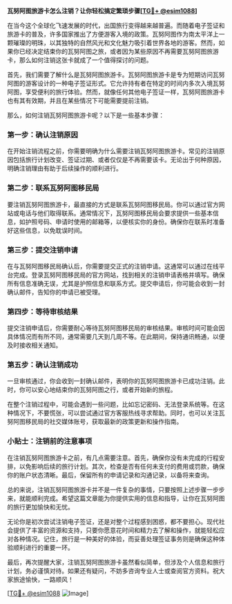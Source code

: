 **瓦努阿图旅游卡怎么注销？让你轻松搞定繁琐步骤[[TG💪+ @esim1088](https://t.me/s/esim1088)]**

在当今这个全球化飞速发展的时代，出国旅行变得越来越普遍。而随着电子签证和旅游卡的普及，许多国家推出了方便游客入境的政策。瓦努阿图作为南太平洋上一颗璀璨的明珠，以其独特的自然风光和文化魅力吸引着世界各地的游客。然而，如果你已经决定结束你的瓦努阿图之旅，或者因为某些原因不再需要瓦努阿图旅游卡，那么如何注销这张卡就成了一个值得探讨的问题。

首先，我们需要了解什么是瓦努阿图旅游卡。瓦努阿图旅游卡是专为短期访问瓦努阿图的游客设计的一种电子签证形式。它允许持有者在特定的时间内多次入境瓦努阿图，享受便利的旅行体验。然而，就像任何其他电子签证一样，瓦努阿图旅游卡也有其有效期，并且在某些情况下可能需要提前注销。

那么，如何注销瓦努阿图旅游卡呢？以下是一些基本步骤：

### 第一步：确认注销原因

在开始注销流程之前，你需要明确为什么需要注销瓦努阿图旅游卡。常见的注销原因包括旅行计划改变、签证过期、或者仅仅是不再需要该卡。无论出于何种原因，明确注销理由有助于后续操作的顺利进行。

### 第二步：联系瓦努阿图移民局

要注销瓦努阿图旅游卡，最直接的方式是联系瓦努阿图移民局。你可以通过官方网站或电话与他们取得联系。通常情况下，瓦努阿图移民局会要求提供一些基本信息，如护照号码、申请时使用的邮箱等，以便核实你的身份。确保你在联系时准备好这些信息，以免耽误时间。

### 第三步：提交注销申请

在与瓦努阿图移民局确认后，你需要提交正式的注销申请。这通常可以通过在线平台完成。登录瓦努阿图移民局的官方网站，找到相关的注销申请表格并填写。确保所有信息准确无误，尤其是护照信息和联系方式。提交申请后，你可能会收到一封确认邮件，告知你的申请已被受理。

### 第四步：等待审核结果

提交注销申请后，你需要耐心等待瓦努阿图移民局的审核结果。审核时间可能会因具体情况而有所不同，通常需要几天到几周不等。在此期间，保持通讯畅通，以便及时接收相关通知。

### 第五步：确认注销成功

一旦审核通过，你会收到一封确认邮件，表明你的瓦努阿图旅游卡已成功注销。此时，你可以安心地结束你的瓦努阿图之行，或者开始新的旅程。

在整个注销过程中，可能会遇到一些问题，比如忘记密码、无法登录系统等。在这种情况下，不要慌张，可以尝试通过官方客服热线寻求帮助。同时，也可以关注瓦努阿图移民局的社交媒体账号，获取最新的政策更新和操作指南。

### 小贴士：注销前的注意事项

在注销瓦努阿图旅游卡之前，有几点需要注意。首先，确保你没有未完成的行程安排，以免影响后续的旅行计划。其次，检查是否有任何未支付的费用或罚款，确保你的账户状态清晰。最后，保留所有的申请记录和沟通记录，以备将来查询。

总的来说，注销瓦努阿图旅游卡并不是一件复杂的事情，只要按照上述步骤一步步来，就能顺利完成。希望这篇文章能为你提供实用的信息和指导，让你在瓦努阿图的旅行更加愉快和无忧。

无论你是初次尝试注销电子签证，还是对整个过程感到困惑，都不要担心。现代社会提供了丰富的资源和支持，只要你愿意花时间和精力去了解和操作，就能轻松应对各种情况。记住，旅行是一种美好的体验，而妥善处理签证事务则是确保这种体验顺利进行的重要一环。

最后，再次提醒大家，注销瓦努阿图旅游卡虽然看似简单，但涉及个人信息和旅行计划，务必谨慎对待。如果还有疑问，不妨多咨询专业人士或查阅官方资料。祝大家旅途愉快，一路顺风！

[[TG💪+ @esim1088](https://t.me/s/esim1088) ![Image](https://i.postimg.cc/4NQfJmqS/Snipaste-2025-05-13-00-14-12.png)]